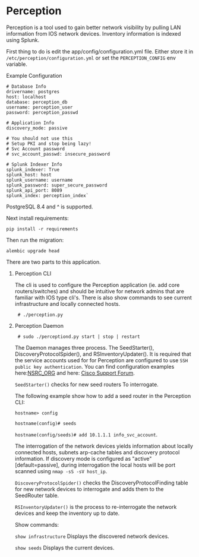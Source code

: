 Perception
==========

Perception is a tool used to gain better network visibility by pulling LAN information from IOS
network devices. Inventory information is indexed using Splunk.


First thing to do is edit the app/config/configuration.yml file. Either store it in `/etc/perception/configuration.yml`
or set the `PERCEPTION_CONFIG` env variable.

Example Configuration

    # Database Info
    drivername: postgres
    host: localhost
    database: perception_db
    username: perception_user
    password: perception_passwd

    # Application Info
    discovery_mode: passive

    # You should not use this
    # Setup PKI and stop being lazy!
    # Svc Account password
    # svc_account_passwd: insecure_password

    # Splunk Indexer Info
    splunk_indexer: True
    splunk_host: host
    splunk_username: username
    splunk_password: super_secure_password
    splunk_api_port: 8089
    splunk_index: perception_index`

PostgreSQL 8.4 and ^ is supported.

Next install requirements:

`pip install -r requirements`

Then run the migration:

`alembic upgrade head`


There are two parts to this application.

1) Perception CLI

    The cli is used to configure the Perception application (ie. add core routers/switches) and should
    be intuitive for network admins that are familiar with IOS type cli's. There is also show commands
    to see current infrastructure and locally connected hosts.
    
        # ./perception.py

2) Perception Daemon
    
        # sudo ./perceptiond.py start | stop | restart

    The Daemon manages three process. The SeedStarter(), DiscoveryProtocolSpider(), and RSInventoryUpdater().
    It is required that the service accounts used for for Perception are configured to use
    `SSH public key authentication`. You can find configuration examples here:[NSRC_ORG](https://nsrc.org/workshops/2016/apricot2016/raw-attachment/wiki/Track5Wireless/cisco-ssh-auth.htm)
    and here: [Cisco Support Forum](https://supportforums.cisco.com/document/110946/ssh-using-public-key-authentication-ios-and-big-outputs).
    
    `SeedStarter()` checks for new seed routers To interrogate.
    
    The following example show how to add a seed router in the Perception CLI:
    
    `hostname> config`
    
    `hostname(config)# seeds`
    
    `hostname(config/seeds)# add 10.1.1.1 info_svc_account`.
    
    The interrogation of the network devices yields information about locally connected hosts, subnets
    arp-cache tables and discovery protocol information. If discovery mode is configured as "active" [default=passive], during 
    interrogation the local hosts will be port scanned using `nmap -sS -sV host_ip`.
    
    `DiscoveryProtocolSpider()` checks the DiscoveryProtocolFinding table for new network devices to
    interrogate and adds them to the SeedRouter table.
    
    `RSInventoryUpdater()` is the process to re-interrogate the network devices and keep the inventory up
    to date.
    
    Show commands:
    
    `show infrastructure` Displays the discovered network devices.
    
    `show seeds` Displays the current devices.
